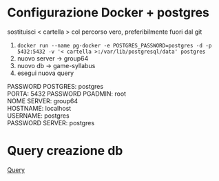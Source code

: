 # Configurazione Docker + postgres
sostituisci < cartella > col percorso vero, preferibilmente fuori dal git  
  
1. `docker run --name pg-docker -e POSTGRES_PASSWORD=postgres -d -p 5432:5432 -v '< cartella >:/var/lib/postgresql/data' postgres`  
2. nuovo server -> group64  
3. nuovo db -> game-syllabus  
4. esegui nuova query  

PASSWORD POSTGRES: postgres  
PORTA: 5432 
PASSWORD PGADMIN: root  
NOME SERVER: group64  
HOSTNAME: localhost  
USERNAME: postgres  
PASSWORD SERVER: postgres  

# Query creazione db
[Query](https://github.com/TheDD97/progettoWcomp-Ingsw/blob/doc/DB/game-syllabus_refresh.sql)
